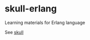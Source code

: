 # skull-erlang

Learning materials for Erlang language

See [skull](https://github.com/korczis/skull)
